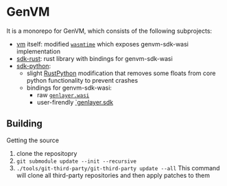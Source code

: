 # GenVM
It is a monorepo for GenVM, which consists of the following subprojects:
- [vm](./genvm/) itself: modified [`wasmtime`](https://wasmtime.dev) which exposes genvm-sdk-wasi implementation
- [sdk-rust](./sdk-rust/): rust library with bindings for genvm-sdk-wasi
- [sdk-python](./sdk-python/):
    - slight [RustPython](https://github.com/RustPython/RustPython) modification that removes some floats from core python functionality to prevent crashes
    - bindings for genvm-sdk-wasi:
        - raw [`genlayer.wasi`](./sdk-python/src/lib.rs)
        - user-firendly [`genlayer.sdk](./sdk-python/py/)

## Building
Getting the source
1. clone the repositopry
2. `git submodule update --init --recursive`
3. `./tools/git-third-party/git-third-party update --all`
  This command will clone all third-party repositories and then apply patches to them
